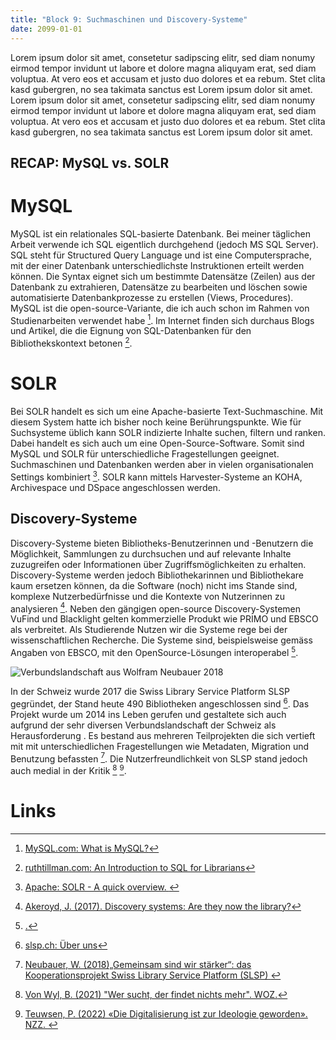 ```yaml
---
title: "Block 9: Suchmaschinen und Discovery-Systeme"
date: 2099-01-01
---
```


Lorem ipsum dolor sit amet, consetetur sadipscing elitr, sed diam nonumy eirmod tempor invidunt ut labore et dolore magna aliquyam erat, sed diam voluptua. At vero eos et accusam et justo duo dolores et ea rebum. Stet clita kasd gubergren, no sea takimata sanctus est Lorem ipsum dolor sit amet. Lorem ipsum dolor sit amet, consetetur sadipscing elitr, sed diam nonumy eirmod tempor invidunt ut labore et dolore magna aliquyam erat, sed diam voluptua. At vero eos et accusam et justo duo dolores et ea rebum. Stet clita kasd gubergren, no sea takimata sanctus est Lorem ipsum dolor sit amet.

## RECAP: MySQL vs. SOLR

# MySQL

MySQL ist ein relationales SQL-basierte Datenbank. Bei meiner täglichen Arbeit verwende ich SQL eigentlich durchgehend (jedoch MS SQL Server). SQL steht für Structured Query Language und ist eine Computersprache, mit der einer Datenbank unterschiedlichste Instruktionen erteilt werden können. Die Syntax eignet sich um bestimmte Datensätze (Zeilen) aus der Datenbank zu extrahieren, Datensätze zu bearbeiten und löschen sowie automatisierte Datenbankprozesse zu erstellen (Views, Procedures). MySQL ist die open-source-Variante, die ich auch schon im Rahmen von Studienarbeiten verwendet habe [^1]. Im Internet finden sich durchaus Blogs und Artikel, die die Eignung von SQL-Datenbanken für den Bibliothekskontext betonen [^2].

# SOLR

Bei SOLR handelt es sich um eine Apache-basierte Text-Suchmaschine. Mit diesem System hatte ich bisher noch keine Berührungspunkte. Wie für Suchsysteme üblich kann SOLR indizierte Inhalte suchen, filtern und ranken. Dabei handelt es sich auch um eine Open-Source-Software. Somit sind MySQL und SOLR für unterschiedliche Fragestellungen geeignet. Suchmaschinen und Datenbanken werden aber in vielen organisationalen Settings kombiniert [^3]. SOLR kann mittels Harvester-Systeme an KOHA, Archivespace und DSpace angeschlossen werden.


## Discovery-Systeme

Discovery-Systeme bieten Bibliotheks-Benutzerinnen und -Benutzern die Möglichkeit, Sammlungen zu durchsuchen und auf relevante Inhalte zuzugreifen oder Informationen über Zugriffsmöglichkeiten zu erhalten. Discovery-Systeme werden jedoch Bibliothekarinnen und Bibliothekare kaum ersetzen können, da die Software (noch) nicht ims Stande sind, komplexe Nutzerbedürfnisse und die Kontexte von Nutzerinnen zu analysieren [^4]. Neben den gängigen open-source Discovery-Systemen VuFind und Blacklight gelten kommerzielle Produkt wie PRIMO und EBSCO als verbreitet. Als Studierende Nutzen wir die Systeme rege bei der wissenschaftlichen Recherche. Die Systeme sind, beispielsweise gemäss Angaben von EBSCO, mit den OpenSource-Lösungen interoperabel [^5].

![Verbundslandschaft aus Wolfram Neubauer 2018](/LeTaBu/assets/images/Verbundslandschaft.png)

In der Schweiz wurde 2017 die  Swiss Library Service Platform SLSP gegründet, der Stand heute 490 Bibliotheken angeschlossen sind [^6]. Das Projekt wurde um 2014 ins Leben gerufen und gestaltete sich auch aufgrund der sehr diversen Verbundslandschaft der Schweiz als Herausforderung  . Es bestand aus mehreren Teilprojekten die sich vertieft mit mit unterschiedlichen Fragestellungen wie Metadaten, Migration und Benutzung befassten [^7]. Die Nutzerfreundlichkeit von SLSP stand jedoch auch medial in der Kritik [^8] [^9].


# Links

[^1]:[MySQL.com: What is MySQL?](https://dev.mysql.com/doc/refman/8.0/en/what-is-mysql.html)
[^2]:[ruthtillman.com: An Introduction to SQL for Librarians](https://ruthtillman.com/post/an-introduction-to-sql-for-librarians/)
[^3]:[Apache: SOLR - A quick overview. ](https://solr.apache.org/guide/7_2/a-quick-overview.html)
[^4]:[Akeroyd, J. (2017). Discovery systems: Are they now the library?](https://onlinelibrary.wiley.com/doi/full/10.1002/leap.1085)
[^5]:[ .](https://www.ebsco.com/partnerships/blacklight-vufind)
[^6]:[slsp.ch: Über uns](https://slsp.ch/de/about)
[^7]:[Neubauer, W. (2018)„Gemeinsam sind wir stärker“: das Kooperationsprojekt Swiss Library Service Platform (SLSP) ](https://doi.org/10.1515/9783110553796-006)
[^8]:[Von Wyl, B. (2021) "Wer sucht, der findet nichts mehr". WOZ.](https://www.woz.ch/2113/vernetzte-bibliotheken/wer-sucht-der-findet-nichts-mehr)
[^9]:[Teuwsen, P. (2022) «Die Digitalisierung ist zur Ideologie geworden». NZZ. ](https://magazin.nzz.ch/nzz-am-sonntag/kultur/die-digitalisierung-ist-zur-ideologie-geworden-ld.1707174?reduced=true)